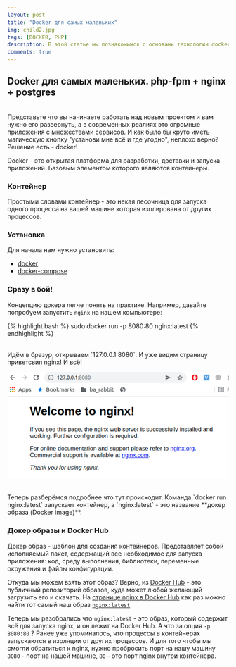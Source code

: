 ```yaml
---
layout: post
title: "Docker для самых маленьких"
img: child2.jpg
tags: [DOCKER, PHP]
description: В этой статье мы познакомимся с основами технологии docker, научимся настраивать сети, пользоваться volume-мами, узнаем что такое docker-compose и развернём простое веб-приложение с использованием php-fpm + nginx + postgres.
comments: true
---
```




## Docker для самых маленьких. php-fpm + nginx + postgres
<br>
Представьте что вы начинаете работать над новым проектом и вам нужно его развернуть, а в современных реалиях это огромные приложения с множествами сервисов. И как было бы круто иметь магическую кнопку "установи мне всё и где угодно", неплохо верно?
Решение есть - docker!


Docker - это открытая платформа для разработки, доставки и запуска приложений. Базовым элементом которого являются контейнеры.
<br>
### Контейнер 

Простыми словами контейнер - это некая песочница для запуска одного процесса на вашей машине которая изолирована от других процессов.

### Установка

Для начала нам нужно установить:
- [docker](https://docs.docker.com/engine/install/)
- [docker-compose](https://docs.docker.com/compose/install/)


### Сразу в бой!

Концепцию докера легче понять на практике. Например, давайте попробуем запустить `nginx` на нашем компьютере:

{% highlight bash %}
sudo docker run -p 8080:80 nginx:latest
{% endhighlight %}

<br>
Идём в бразур, открываем `127.0.0.1:8080`. И уже видим страницу приветсвия nginx! И всё!

<p align="center">
    <img src="/assets/img/posts/docker-for-kids/nginx-hello.png" alt="nginx hello" style="max-width:100%;">  
</p>
<br>
Теперь разберёмся подробнее что тут происходит. Команда `docker run nginx:latest` запускает контейнер, а `nginx:latest` - это название **докер образа (Docker image)**.


### Докер образы и Docker Hub

Докер образ - шаблон для создания контейнеров. Представляет собой исполняемый пакет, содержащий все необходимое для запуска приложения: код, среду выполнения, библиотеки, переменные окружения и файлы конфигурации.

Откуда мы можем взять этот образ? Верно, из [Docker Hub](https://hub.docker.com/) - это публичный репозиторий образов, куда может любой желающий загрузить его и скачать. На [странице nginx в Docker Hub](https://hub.docker.com/_/nginx?tab=tags) как раз можно найти тот самый наш образ [`nginx:latest`](https://hub.docker.com/layers/nginx/library/nginx/latest/images/sha256-b6a3554b020680898ad2d36f2211e03154766cb9841bf46f64d6259b12c3af5c?context=explore)

Теперь мы разобрались что `nginx:latest` - это образ, который содержит всё для запуска nginx, и он лежит на Docker Hub. А что за опция `-p 8080:80` ? Ранее уже упоминалось, что процессы в контейнерах запускаются в изоляции от других процессов. И для того чтобы мы смогли обратиться к nginx, нужно пробросить порт на нашу машину `8080` - порт на нашей машине, `80` - это порт nginx внутри контейнера.



<br>
<br>
<br>
<br>
<br>
<br>
<br>
<br>
<br>
<br>
<br>
<br>
<br>
<br>